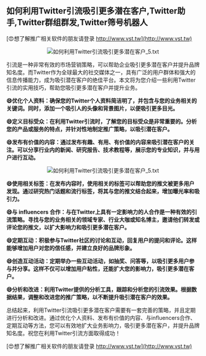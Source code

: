 ## **如何利用Twitter引流吸引更多潜在客户,Twitter助手,Twitter群组群发,Twitter筛号机器人**

[😍想了解推广相关软件的朋友请登录 http://www.vst.tw](http://www.vst.tw)

 <center><img src="https://vst.tw/MP4/tuiguang/png/5.png" alt="如何利用Twitter引流吸引更多潜在客户_5.txt"></center>

引流是一种非常有效的市场营销策略，可以帮助企业吸引更多潜在客户并提升品牌知名度。而Twitter作为全球最大的社交媒体之一，具有广泛的用户群体和强大的信息传播能力，成为吸引潜在客户的绝佳平台。本文将为您介绍一些利用Twitter引流的实用技巧，帮助您吸引更多潜在客户并提升业务。

**😄优化个人资料：确保您的Twitter个人资料简洁明了，并包含与您的业务相关的关键词。同时，添加一个吸引人的头像和背景图片，以便吸引更多目光。**

**😄定义目标受众：在利用Twitter引流时，了解您的目标受众是非常重要的。分析您的产品或服务的特点，并针对性地制定推广策略，以吸引潜在客户。**

**😄发布有价值的内容：通过发布有趣、有用、有价值的内容来吸引潜在客户的关注。可以分享行业内的新闻、研究报告、技术教程等，展示您的专业知识，并与用户进行互动。**

 <center><img src="https://vst.tw/MP4/tuiguang/png/5.png" alt="如何利用Twitter引流吸引更多潜在客户_5.txt"></center>

**😄使用相关标签：在发布内容时，使用相关的标签可以帮助您的推文被更多用户发现。通过研究热门话题和流行标签，将其与您的推文结合起来，增加曝光率和吸引力。**

**😄与 influencers 合作：与在Twitter上具有一定影响力的人合作是一种有效的引流策略。寻找与您的业务相关的领域专家、行业大咖或知名博主，邀请他们转发或评论您的推文，以扩大影响力和吸引更多潜在客户。**

**😄定期互动：积极参与Twitter社区的讨论和互动，回复用户的提问和评论。这样能够增加用户对您的信任感，并建立良好的品牌形象。**

**😄创造互动活动：定期举办一些互动活动，如抽奖、问答等，以吸引更多用户参与并分享。这样不仅可以增加用户粘性，还能扩大您的影响力，吸引更多潜在客户。**

**😄分析和改进：利用Twitter提供的分析工具，跟踪和分析您的引流效果。根据数据结果，调整和改进您的推广策略，以不断提升吸引潜在客户的效果。**

总结起来，利用Twitter引流吸引更多潜在客户需要有一套完善的策略，并且定期进行分析和改进。通过优化个人资料、发布有价值的内容、与influencers合作、定期互动等方法，您可以有效地扩大业务影响力，吸引更多潜在客户，并提升品牌知名度。祝您在利用Twitter引流方面取得成功！

[😍想了解推广相关软件的朋友请登录 http://www.vst.tw](http://www.vst.tw)




